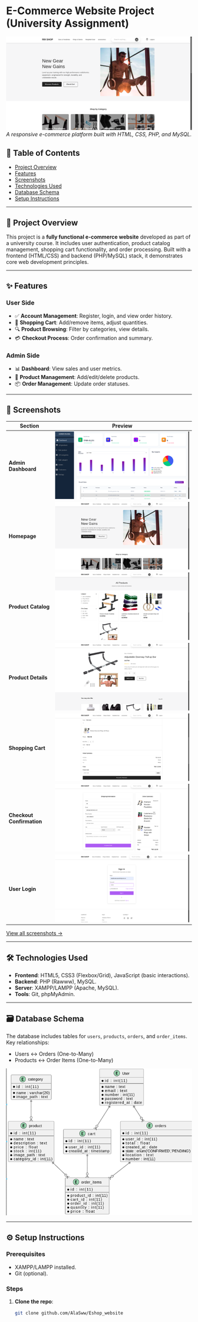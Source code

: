 # E-Commerce Website Project (University Assignment)

![Homepage Preview](./docs/images/home_page.png)  
*A responsive e-commerce platform built with HTML, CSS, PHP, and MySQL.*

## 📌 Table of Contents
- [Project Overview](#-project-overview)
- [Features](#-features)
- [Screenshots](#-screenshots)
- [Technologies Used](#-technologies-used)
- [Database Schema](#-database-schema)
- [Setup Instructions](#-setup-instructions)

---

## 🌟 Project Overview
This project is a **fully functional e-commerce website** developed as part of a university course. It includes user authentication, product catalog management, shopping cart functionality, and order processing. Built with a frontend (HTML/CSS) and backend (PHP/MySQL) stack, it demonstrates core web development principles.

---

## ✨ Features
### User Side
- ✅ **Account Management**: Register, login, and view order history.
- 🛒 **Shopping Cart**: Add/remove items, adjust quantities.
- 🔍 **Product Browsing**: Filter by categories, view details.
- 💳 **Checkout Process**: Order confirmation and summary.

### Admin Side 
- 📊 **Dashboard**: View sales and user metrics.
- 🧺 **Product Management**: Add/edit/delete products.
- 📦 **Order Management**: Update order statuses.

---

## 📸 Screenshots
| Section | Preview |
|---------|---------|
| **Admin Dashboard** | ![Homepage](./docs/images/dashboard.png) |
| **Homepage** | ![Homepage](./docs/images/home_page.png) |
| **Product Catalog** | ![Products Page](./docs/images/products_page1.png) |
| **Product Details** | ![Product Details](./docs/images/product_details.png) |
| **Shopping Cart** | ![Cart](./docs/images/cart.png) |
| **Checkout Confirmation** | ![Order Confirmation](./docs/images/confirm_order.png) |
| **User Login** | ![Login](./docs/images/login.png) |

[View all screenshots →](./docs/images/)

---

## 🛠 Technologies Used
- **Frontend**: HTML5, CSS3 (Flexbox/Grid), JavaScript (basic interactions).
- **Backend**: PHP (Rawww), MySQL.
- **Server**: XAMPP/LAMPP (Apache, MySQL).
- **Tools**: Git, phpMyAdmin.

---

## 🗃 Database Schema
The database includes tables for `users`, `products`, `orders`, and `order_items`. Key relationships:
- Users ↔ Orders (One-to-Many)
- Products ↔ Order Items (One-to-Many)  

![ER Diagram](./docs/images/erd.png)

---

## ⚙️ Setup Instructions
### Prerequisites
- XAMPP/LAMPP installed.
- Git (optional).

### Steps
1. **Clone the repo**:
   ```bash
   git clone github.com/AlaSww/Eshop_website
